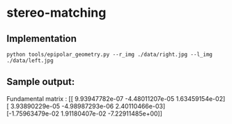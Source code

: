 # stereo-matching

## Implementation
`python tools/epipolar_geometry.py --r_img ./data/right.jpg --l_img ./data/left.jpg`


## Sample output:
Fundamental matrix : 
 [[ 9.93947782e-07 -4.48011207e-05  1.63459154e-02] \
 [ 3.93890229e-05 -4.98987293e-06  2.40110466e-03] \
 [-1.75963479e-02  1.91180407e-02 -7.22911485e+00]]
